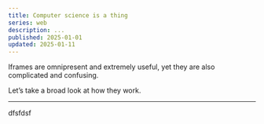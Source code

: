 ```yaml
---
title: Computer science is a thing
series: web
description: ...
published: 2025-01-01
updated: 2025-01-11
---
```


Iframes are omnipresent and extremely useful, yet they are also complicated and confusing.

Let’s take a broad look at how they work.

---

dfsfdsf
